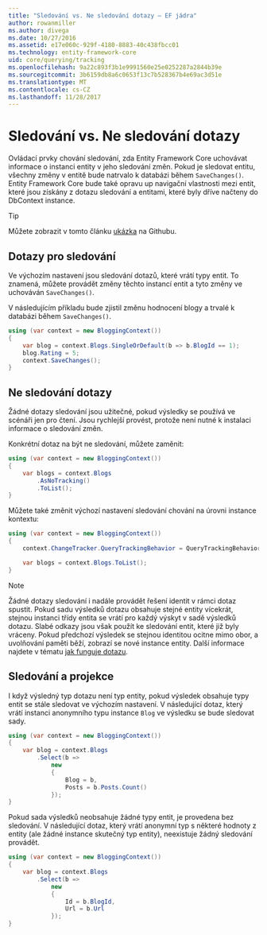 ```yaml
---
title: "Sledování vs. Ne sledování dotazy – EF jádra"
author: rowanmiller
ms.author: divega
ms.date: 10/27/2016
ms.assetid: e17e060c-929f-4180-8883-40c438fbcc01
ms.technology: entity-framework-core
uid: core/querying/tracking
ms.openlocfilehash: 9a22c893f3b1e9991560e25e0252287a2844b39e
ms.sourcegitcommit: 3b6159db8a6c0653f13c7b528367b4e69ac3d51e
ms.translationtype: MT
ms.contentlocale: cs-CZ
ms.lasthandoff: 11/28/2017
---
```

# <a name="tracking-vs-no-tracking-queries"></a>Sledování vs. Ne sledování dotazy

Ovládací prvky chování sledování, zda Entity Framework Core uchovávat informace o instanci entity v jeho sledování změn. Pokud je sledovat entitu, všechny změny v entitě bude natrvalo k databázi během `SaveChanges()`. Entity Framework Core bude také opravu up navigační vlastnosti mezi entit, které jsou získány z dotazu sledování a entitami, které byly dříve načteny do DbContext instance.

> [!TIP]  
> Můžete zobrazit v tomto článku [ukázka](https://github.com/aspnet/EntityFramework.Docs/tree/master/samples/core/Querying) na Githubu.

## <a name="tracking-queries"></a>Dotazy pro sledování

Ve výchozím nastavení jsou sledování dotazů, které vrátí typy entit. To znamená, můžete provádět změny těchto instancí entit a tyto změny ve uchováván `SaveChanges()`.

V následujícím příkladu bude zjistil změnu hodnocení blogy a trvalé k databázi během `SaveChanges()`.

<!-- [!code-csharp[Main](samples/core/Querying/Querying/Tracking/Sample.cs)] -->
``` csharp
using (var context = new BloggingContext())
{
    var blog = context.Blogs.SingleOrDefault(b => b.BlogId == 1);
    blog.Rating = 5;
    context.SaveChanges();
}
```

## <a name="no-tracking-queries"></a>Ne sledování dotazy

Žádné dotazy sledování jsou užitečné, pokud výsledky se používá ve scénáři jen pro čtení. Jsou rychlejší provést, protože není nutné k instalaci informace o sledování změn.

Konkrétní dotaz na být ne sledování, můžete zaměnit:

<!-- [!code-csharp[Main](samples/core/Querying/Querying/Tracking/Sample.cs?highlight=4)] -->
``` csharp
using (var context = new BloggingContext())
{
    var blogs = context.Blogs
        .AsNoTracking()
        .ToList();
}
```

Můžete také změnit výchozí nastavení sledování chování na úrovni instance kontextu:

<!-- [!code-csharp[Main](samples/core/Querying/Querying/Tracking/Sample.cs?highlight=3)] -->
``` csharp
using (var context = new BloggingContext())
{
    context.ChangeTracker.QueryTrackingBehavior = QueryTrackingBehavior.NoTracking;

    var blogs = context.Blogs.ToList();
}
```

> [!NOTE]  
> Žádné dotazy sledování i nadále provádět řešení identit v rámci dotaz spustit. Pokud sadu výsledků dotazu obsahuje stejné entity vícekrát, stejnou instanci třídy entita se vrátí pro každý výskyt v sadě výsledků dotazu. Slabé odkazy jsou však použít ke sledování entit, které již byly vráceny. Pokud předchozí výsledek se stejnou identitou ocitne mimo obor, a uvolňování paměti běží, zobrazí se nové instance entity. Další informace najdete v tématu [jak funguje dotazu](overview.md).

## <a name="tracking-and-projections"></a>Sledování a projekce

I když výsledný typ dotazu není typ entity, pokud výsledek obsahuje typy entit se stále sledovat ve výchozím nastavení. V následující dotaz, který vrátí instanci anonymního typu instance `Blog` ve výsledku se bude sledovat sady.

<!-- [!code-csharp[Main](samples/core/Querying/Querying/Tracking/Sample.cs?highlight=7)] -->
``` csharp
using (var context = new BloggingContext())
{
    var blog = context.Blogs
        .Select(b =>
            new
            {
                Blog = b,
                Posts = b.Posts.Count()
            });
}
```

Pokud sada výsledků neobsahuje žádné typy entit, je provedena bez sledování. V následující dotaz, který vrátí anonymní typ s některé hodnoty z entity (ale žádné instance skutečný typ entity), neexistuje žádný sledování provádět.

<!-- [!code-csharp[Main](samples/core/Querying/Querying/Tracking/Sample.cs)] -->
``` csharp
using (var context = new BloggingContext())
{
    var blog = context.Blogs
        .Select(b =>
            new
            {
                Id = b.BlogId,
                Url = b.Url
            });
}
```
